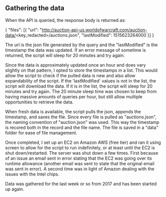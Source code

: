 ## Gathering the data

When the API is queried, the response body is returned as:

{
    "files": [{
        "url": "http://auction-api-us.worldofwarcraft.com/auction-data/<key_redacted>/auctions.json",
        "lastModified": 1515623264000
    }]
}

The url is the json file generated by the query and the "lastModified" is the timestamp the data was updated. If an error message of sometime is returned, the script will sleep for 20 minutes and try again.

Since the data is approximately updated once an hour and does vary slightly on that pattern, I opted to store the timestamps in a list.  This would allow the script to check if the pulled data is new and also allow expandability of the script. If the 'lastModified' values is not in the list, the script will download the data.  If it is in the list, the script will sleep for 20 minutes and try again.  The 20 minute sleep time was chosen to keep from having massive amounts of queries per hour, but still allow multiple opportunities to retrieve the data.

When fresh data is available, the script pulls the json, appends the timestamp, and saves the file.  Since every file is pulled as "auctions.json", the naming convention of "auction<timestamp>.json" was used.  This way the timestamp is recored both in the record and the file name. The file is saved in a "data" folder for ease of file management.

Once completed, I set up an EC2 on Amazon AWS (free tier) and ran it using screen to allow for the script to run indefinitely, or at least until the EC2 is shut down/restarted.  The server was shut down a few times.  First because of an issue an email sent in error stating that the EC2 was going over its runtime allowance (another email was sent to state that the original email was sent in error).  A second time was in light of Amazon dealing with the issues with the Intel chips.

Data was gathered for the last week or so from 2017 and has been started up again.
